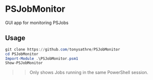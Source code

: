 # PSJobMonitor
GUI app for monitoring PSJobs

## Usage

```powershell
git clone https://github.com/tonysathre/PSJobMonitor
cd PSJobMonitor
Import-Module .\PSJobMonitor.psm1
Show-PSJobMonitor
```

>> Only shows Jobs running in the same PowerShell session.